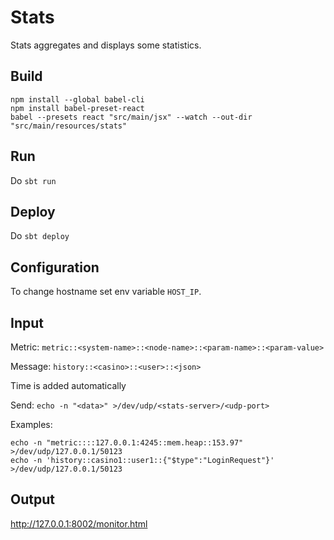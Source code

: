 # Stats

Stats aggregates and displays some statistics.

## Build

```
npm install --global babel-cli
npm install babel-preset-react
babel --presets react "src/main/jsx" --watch --out-dir "src/main/resources/stats"
```

## Run

Do `sbt run`

## Deploy

Do `sbt deploy`

## Configuration

To change hostname set env variable `HOST_IP`.

## Input

Metric: `metric::<system-name>::<node-name>::<param-name>::<param-value>`

Message: `history::<casino>::<user>::<json>`

Time is added automatically

Send: `echo -n "<data>" >/dev/udp/<stats-server>/<udp-port>`

Examples:
```
echo -n "metric::::127.0.0.1:4245::mem.heap::153.97" >/dev/udp/127.0.0.1/50123
echo -n 'history::casino1::user1::{"$type":"LoginRequest"}' >/dev/udp/127.0.0.1/50123
```

## Output

http://127.0.0.1:8002/monitor.html

